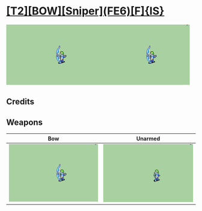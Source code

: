 # [\[T2\]\[BOW\]\[Sniper\]\(FE6\)\[F\]{IS}](./)

<img src="./5.%20Bow/Bow_000.png" alt="[T2][BOW][Sniper](FE6)[F]{IS} standing" />

## Credits



## Weapons


|Bow |Unarmed |
|  :---: | :---: |
| <img alt="Bow animation" src="./5.%20Bow/Bow.gif" /> | <img alt="Unarmed animation" src="./8.%20Unarmed/Unarmed.gif" /> |
